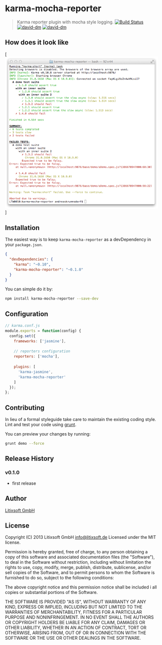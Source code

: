 # karma-mocha-reporter

> Karma reporter plugin with mocha style logging.
> [![Build Status](https://travis-ci.org/litixsoft/karma-mocha-reporter.png?branch=master)](https://travis-ci.org/litixsoft/karma-mocha-reporter) [![david-dm](https://david-dm.org/litixsoft/karma-mocha-reporter.png)](https://david-dm.org/litixsoft/karma-mocha-reporter/) [![david-dm](https://david-dm.org/litixsoft/karma-mocha-reporter/dev-status.png)](https://david-dm.org/litixsoft/karma-mocha-reporter#info=devDependencies&view=table)

## How does it look like
[![screenshot](demo/screen.png)]

## Installation
The easiest way is to keep `karma-mocha-reporter` as a devDependency in your `package.json`.
```json
{
  "devDependencies": {
    "karma": "~0.10",
    "karma-mocha-reporter": "~0.1.0"
  }
}
```

You can simple do it by:
```bash
npm install karma-mocha-reporter --save-dev
```

## Configuration
```js
// karma.conf.js
module.exports = function(config) {
  config.set({
    frameworks: ['jasmine'],

    // reporters configuration
    reporters: ['mocha'],

    plugins: [
      'karma-jasmine',
      'karma-mocha-reporter'
    ]
  });
};
```

## Contributing
In lieu of a formal styleguide take care to maintain the existing coding style. Lint and test your code using [grunt](http://gruntjs.com/).

You can preview your changes by running:
```bash
grunt demo --force
```

## Release History
### v0.1.0
* first release

## Author
[Litixsoft GmbH](http://www.litixsoft.de)

## License
Copyright (C) 2013 Litixsoft GmbH <info@litixsoft.de>
Licensed under the MIT license.

Permission is hereby granted, free of charge, to any person obtaining a copy
of this software and associated documentation files (the "Software"), to deal
in the Software without restriction, including without limitation the rights
to use, copy, modify, merge, publish, distribute, sublicense, and/or sell
copies of the Software, and to permit persons to whom the Software is
furnished to do so, subject to the following conditions:

The above copyright notice and this permission notice shall be included i
all copies or substantial portions of the Software.

THE SOFTWARE IS PROVIDED "AS IS", WITHOUT WARRANTY OF ANY KIND, EXPRESS OR
IMPLIED, INCLUDING BUT NOT LIMITED TO THE WARRANTIES OF MERCHANTABILITY,
FITNESS FOR A PARTICULAR PURPOSE AND NONINFRINGEMENT. IN NO EVENT SHALL THE
AUTHORS OR COPYRIGHT HOLDERS BE LIABLE FOR ANY CLAIM, DAMAGES OR OTHER
LIABILITY, WHETHER IN AN ACTION OF CONTRACT, TORT OR OTHERWISE, ARISING FROM,
OUT OF OR IN CONNECTION WITH THE SOFTWARE OR THE USE OR OTHER DEALINGS IN
THE SOFTWARE.